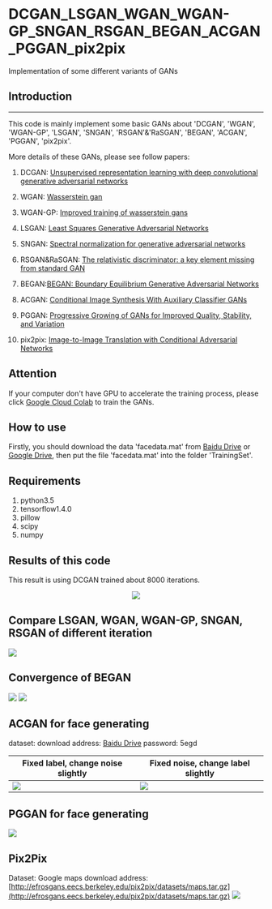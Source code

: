 # DCGAN_LSGAN_WGAN_WGAN-GP_SNGAN_RSGAN_BEGAN_ACGAN_PGGAN_pix2pix
Implementation of some different variants of GANs 

## Introduction
--------------

This code is mainly implement some basic GANs about 'DCGAN', 'WGAN', 'WGAN-GP', 'LSGAN', 'SNGAN', 'RSGAN'&'RaSGAN', 'BEGAN', 'ACGAN', 'PGGAN', 'pix2pix'. 

More details of these GANs, please see follow papers:

1. DCGAN: [Unsupervised representation learning with deep convolutional generative adversarial networks](https://arxiv.org/pdf/1511.06434.pdf%C3%AF%C2%BC%E2%80%B0)

2. WGAN: [Wasserstein gan](https://arxiv.org/pdf/1701.07875.pdf?__hstc=200028081.1bb630f9cde2cb5f07430159d50a3c91.1524009600081.1524009600082.1524009600083.1&__hssc=200028081.1.1524009600084&__hsfp=1773666937)

3. WGAN-GP: [Improved training of wasserstein gans](https://papers.nips.cc/paper/7159-improved-training-of-wasserstein-gans.pdf)

4. LSGAN: [Least Squares Generative Adversarial Networks](http://openaccess.thecvf.com/content_ICCV_2017/papers/Mao_Least_Squares_Generative_ICCV_2017_paper.pdf)

5. SNGAN: [Spectral normalization for generative adversarial networks](https://arxiv.org/pdf/1802.05957.pdf)

6. RSGAN&RaSGAN: [The relativistic discriminator: a key element missing from standard GAN](https://arxiv.org/abs/1807.00734)

7. BEGAN:[BEGAN: Boundary Equilibrium Generative Adversarial Networks](https://arxiv.org/pdf/1703.10717.pdf)

8. ACGAN: [Conditional Image Synthesis With Auxiliary Classifier GANs](https://arxiv.org/pdf/1610.09585.pdf)

9. PGGAN: [Progressive Growing of GANs for Improved Quality, Stability, and Variation](https://arxiv.org/pdf/1710.10196)

10. pix2pix: [Image-to-Image Translation with Conditional Adversarial Networks](https://arxiv.org/pdf/1611.07004.pdf)
## Attention
If your computer don't have GPU to accelerate the training process, please click [Google Cloud Colab](https://colab.research.google.com/drive/1BKGcw58kOQc4mxxm4VbAJ6BX-DEzZtgE) to train the GANs.
## How to use 
Firstly, you should download the data 'facedata.mat' from [Baidu Drive](https://pan.baidu.com/s/12fcKytGOW222bS5BccteYw) or [Google Drive](https://drive.google.com/open?id=1ROGET9rA5WAdU3C8Lfs5mxg5ufLD2uCO), then put the file 'facedata.mat' into the folder 'TrainingSet'.

## Requirements
1. python3.5
2. tensorflow1.4.0
3. pillow
4. scipy
5. numpy

Results of this code
--------------------
This result is using DCGAN trained about 8000 iterations.
<div align=center><img src="https://github.com/MingtaoGuo/DCGAN_LSGAN_WGAN_WGAN-GP_SNGAN/raw/master/Image/DCGAN.jpg"/></div>

Compare LSGAN, WGAN, WGAN-GP, SNGAN, RSGAN of different iteration
-----------------------------------------------------
![](https://github.com/MingtaoGuo/DCGAN_LSGAN_WGAN_WGAN-GP_SNGAN/raw/master/Image/GAN.jpg)

Convergence of BEGAN
------------------------
![](https://github.com/MingtaoGuo/DCGAN_LSGAN_WGAN_WGAN-GP_SNGAN/raw/master/Image/BEGAN.jpg)
![](https://github.com/MingtaoGuo/DCGAN_LSGAN_WGAN_WGAN-GP_SNGAN/raw/master/Image/BEGAN_converge.jpg)

ACGAN for face generating
--------------------------
dataset: download address: [Baidu Drive](https://pan.baidu.com/s/1QZ2cra5Yu-2fcQx5dH7WiQ ) password: 5egd

|Fixed label, change noise slightly|Fixed noise, change label slightly|
|-|-|
|![](https://github.com/MingtaoGuo/DCGAN_LSGAN_WGAN_WGAN-GP_SNGAN/raw/master/Image/fixed_label.jpg)|![](https://github.com/MingtaoGuo/DCGAN_LSGAN_WGAN_WGAN-GP_SNGAN/raw/master/Image/fixed_noise.jpg)|

PGGAN for face generating
----------------------------
![](https://github.com/MingtaoGuo/DCGAN_LSGAN_WGAN_WGAN-GP_SNGAN/raw/master/Image/pggan.jpg)

Pix2Pix
-----------
Dataset: Google maps download address: [http://efrosgans.eecs.berkeley.edu/pix2pix/datasets/maps.tar.gz](http://efrosgans.eecs.berkeley.edu/pix2pix/datasets/maps.tar.gz)
![](https://github.com/MingtaoGuo/DCGAN_LSGAN_WGAN_WGAN-GP_SNGAN/raw/master/Image/pix2pix.jpg)

